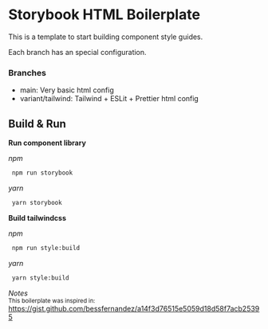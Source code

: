 # Storybook HTML Boilerplate

This is a template to start building component style guides.

Each branch has an special configuration.

### Branches
- main: Very basic html config
- variant/tailwind: Tailwind + ESLit + Prettier html config

## Build & Run

**Run component library**

*npm*
```bash
 npm run storybook
 ```

*yarn*
```bash
 yarn storybook
 ```


**Build tailwindcss**

*npm*
```bash
 npm run style:build
 ```

*yarn*
```bash
 yarn style:build
 ```

*Notes*
<br>
<small> This boilerplate was inspired in: </small>
https://gist.github.com/bessfernandez/a14f3d76515e5059d18d58f7acb25395
